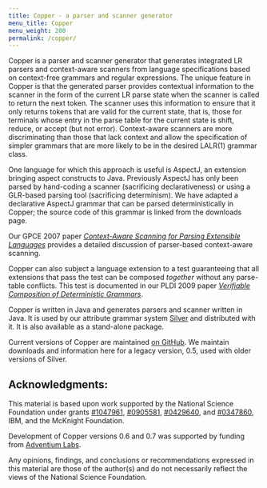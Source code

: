 ```yaml
---
title: Copper - a parser and scanner generator
menu_title: Copper
menu_weight: 200
permalink: /copper/
---
```


Copper is a parser and scanner generator that generates integrated LR
parsers and context-aware scanners from language specifications based
on context-free grammars and regular expressions. The unique feature
in Copper is that the generated parser provides contextual information
to the scanner in the form of the current LR parse state when the
scanner is called to return the next token. The scanner uses this
information to ensure that it only returns tokens that are valid for
the current state, that is, those for terminals whose entry in the
parse table for the current state is shift, reduce, or accept (but not
error). Context-aware scanners are more discriminating than those that
lack context and allow the specification of simpler grammars that are
more likely to be in the desired LALR(1) grammar class. 

One language for which this approach is useful is AspectJ, an
extension bringing aspect constructs to Java. Previously AspectJ has
only been parsed by hand-coding a scanner (sacrificing
declarativeness) or using a GLR-based parsing tool (sacrificing
determinism). We have adapted a declarative AspectJ grammar that can
be parsed deterministically in Copper; the source code of this grammar
is linked from the downloads page. 

Our GPCE 2007 paper <a
href="http://www-users.cs.umn.edu/~evw/pubs/vanwyk07gpce/">
<em>Context-Aware Scanning for Parsing Extensible Languages</em></a>
provides a detailed discussion of parser-based context-aware scanning.

Copper can also subject a language extension to a test guaranteeing
that all extensions that pass the test can be
composed <em>together</em> without any parse-table conflicts. This
test is documented in our PLDI 2009 paper
<a href="http://www-users.cs.umn.edu/~evw/pubs/schwerdfeger09pldi/"><em>Verifiable Composition of Deterministic Grammars</em></a>.

Copper is written in Java and generates parsers and scanner written
in Java.   It is used by our attribute grammar system
<a href="silver/index.html">Silver</a> and
distributed with it.  It is also available as a stand-alone
package.

Current versions of Copper are maintained <a
href="http://github.com/melt-umn/copper">on GitHub</a>. We maintain
downloads and information here for a legacy version, 0.5, used with
older versions of Silver.

## Acknowledgments:

This material is based upon work supported by the National Science
Foundation under grants 
<a href="http://www.nsf.gov/awardsearch/showAward.do?AwardNumber=1047961">#1047961</a>,
<a href="http://www.nsf.gov/awardsearch/showAward.do?AwardNumber=0905581">#0905581</a>,
<a href="http://www.nsf.gov/awardsearch/showAward.do?AwardNumber=0429640">#0429640</a>,
and
<a href="http://www.nsf.gov/awardsearch/showAward.do?AwardNumber=0347860">#0347860</a>,
IBM, and the McKnight Foundation.

Development of Copper versions 0.6 and 0.7 was supported by funding
from <a href="http://www.adventiumlabs.com">Adventium Labs</a>. 

Any opinions, findings, and conclusions or recommendations
expressed in this material are those of the author(s) and do not
necessarily reflect the views of the National Science Foundation.
